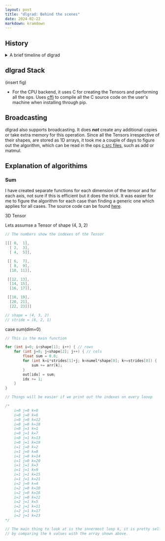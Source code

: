 ```yaml
---
layout: post
title: "dlgrad: Behind the scenes"
date: 2024-02-22
markdown: kramdown
---
```


##  History

<details>
<summary> A brief timeline of dlgrad </summary>

<ul>
<li> I started this project in 2022 with the intention of learning the fundamentals of deep learning. The initial version worked perfectly fine but was just a numpy wrapper.</li>
<li> In early 2024, I revisted the project and realised that I didnt learn or do much since most of the heavy lifting was done by numpy and this bothered me.</li>
<li> Hence, I began to rewrite dlgrad, well, in a stupid way. </li>
<li> Since, I didnt want to rely on numpy at all, I needed some way of creating the tensors. My genius idea was, let me write C code in python, compile them as a shared file (using subprocess) and load them into python. Suprisingly it worked. The rational was, I wanted *dlgrad* to be a simple pip install, and didnt want to deal with compiling C code.</li>
<li> However, it was becoming really difficult to manage tensors in C and using them in python. Things were only getting complicated as I sarted to add new ops, losses, etc. And I spent around 8 months doing this. Yea 8 months !!!</li>
<li> At this point I became frustated at myself, saddend by the fact that I am not able to do this.</li>
<li> Then I was looking at [llm.c](https://github.com/karpathy/llm.c), and I wondered, why am I complicating things. All this complexity was arising from the fact that I didnt want to compile C code when installing. But, by doing that, I will drasctically improve performance, increase speed and reduce complexity.</li>
<li> I am not worried about the time since, as Andrej Karpathy mentions in the Lex podcast, these are just scar tissues. I have learnt from the mistake and hopefully will not repeat it in the future :). Hence, the lesson learnt here is that,      
    <ul>
        <li> <b> Don't complicate things. </b> </li>
        <li> <b> Before starting out on a project, layout a plan, figure out how you are going to do things beforehand, so that in the future, after putting so much effort on something, it should not come to a hault, because, you didnt think it through enough. </b> </li>
    </ul>
</li>
</ul>
</details>


## dlgrad Stack

(insert fig)

- For the CPU backend, it uses C for creating the Tensors and performing all the ops. Uses [cffi](https://cffi.readthedocs.io/en/stable/) to compile all the C source code on the user's machine when installing through pip.

## Broadcasting

dlgrad also supports broadcasting. It does <i><b>not</b></i> create any additional copies or take extra memory for this operation. Since all the Tensors irrespective of their shapes, are stored as 1D arrays, it took me a couple of days to figure out the algorithm, which can be read in the ops [c src files](https://github.com/NavneetKanna/dlgrad/tree/main/dlgrad/src/c), such as add or matmul.


## Explanation of algorithims

### Sum

I have created separate functions for each dimension of the tensor and for each axis, not sure if this is efficient but it does the trick. It was easier for me to figure the algorithm for each case than finding a generic one which applies for all cases. The source code can be found [here](https://github.com/NavneetKanna/dlgrad/blob/main/dlgrad/src/c/sum.c).

3D Tensor

Lets assumse a Tensor of shape (4, 3, 2)

```c
// The numbers show the indexes of the Tensor

[[[ 0,  1],
  [ 2,  3],
  [ 4,  5]],

 [[ 6,  7],
  [ 8,  9],
  [10, 11]],

 [[12, 13],
  [14, 15],
  [16, 17]],

 [[18, 19],
  [20, 21],
  [22, 23]]]

// shape = (4, 3, 2)
// stride = (6, 2, 1)
```

case sum(dim=0)
```c
// This is the main function 

for (int i=0; i<shape[1]; i++) { // rows
    for (int j=0; j<shape[2]; j++) { // cols
        float sum = 0.0;
        for (int k=i*strides[1]+j; k<numel*shape[0]; k+=strides[0]) {
            sum += arr[k];
        }
        out[idx] = sum;
        idx += 1;
    }
}

// Things will be easier if we print out the indexes on every looop

/*
    i=0 j=0 k=0
    i=0 j=0 k=6
    i=0 j=0 k=12
    i=0 j=0 k=18
    i=0 j=1 k=1
    i=0 j=1 k=7
    i=0 j=1 k=13
    i=0 j=1 k=19
    i=1 j=0 k=2
    i=1 j=0 k=8
    i=1 j=0 k=14
    i=1 j=0 k=20
    i=1 j=1 k=3
    i=1 j=1 k=9
    i=1 j=1 k=15
    i=1 j=1 k=21
    i=2 j=0 k=4
    i=2 j=0 k=10
    i=2 j=0 k=16
    i=2 j=0 k=22
    i=2 j=1 k=5
    i=2 j=1 k=11
    i=2 j=1 k=17
    i=2 j=1 k=23
*/

// The main thing to look at is the innermost loop k, it is pretty self-explanatory what the algorithm is doing 
// by comparing the k values with the array shown above.
```
